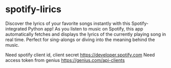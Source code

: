 # spotify-lirics
Discover the lyrics of your favorite songs instantly with this Spotify-integrated Python app! As you listen to music on Spotify, this app automatically fetches and displays the lyrics of the currently playing song in real time. Perfect for sing-alongs or diving into the meaning behind the music.

Need spotify client id, client secret
https://developer.spotify.com
Need access token from genius
https://genius.com/api-clients
